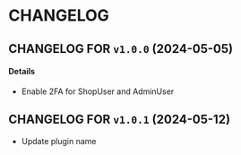 # CHANGELOG

## CHANGELOG FOR `v1.0.0` (2024-05-05)

#### Details

- Enable 2FA for ShopUser and AdminUser

## CHANGELOG FOR `v1.0.1` (2024-05-12)

- Update plugin name

